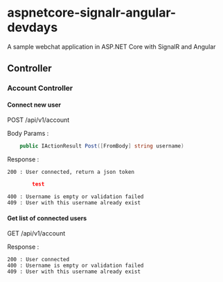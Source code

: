 # aspnetcore-signalr-angular-devdays
A sample webchat application in ASP.NET Core with SignalR and Angular

## Controller
### Account Controller

#### Connect new user

POST /api/v1/account

Body Params : 
```csharp
    public IActionResult Post([FromBody] string username)
```

Response :
```
200 : User connected, return a json token
```
```json
        test
```

```    
400 : Username is empty or validation failed
409 : User with this username already exist
```


#### Get list of connected users

GET /api/v1/account

Response :
```
200 : User connected
400 : Username is empty or validation failed
409 : User with this username already exist
```